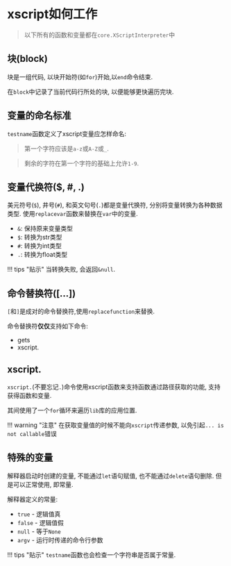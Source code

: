 # xscript如何工作
> 以下所有的函数和变量都在`core.XScriptInterpreter`中

## 块(block)
块是一组代码, 以块开始符(如`for`)开始,以`end`命令结束.

在`block`中记录了当前代码行所处的块, 以便能够更快遍历完块.

## 变量的命名标准
`testname`函数定义了xscript变量应怎样命名:

> 第一个字符应该是`a-z`或`A-Z`或`_`.

> 剩余的字符在第一个字符的基础上允许`1-9`.

## 变量代换符($, #, .)
美元符号(`$`), 井号(`#`), 和英文句号(`.`)都是变量代换符, 分别将变量转换为各种数据类型. 使用`replacevar`函数来替换在`var`中的变量.

  - `&`: 保持原来变量类型
  - `$`: 转换为str类型
  - `#`: 转换为int类型
  - `.`: 转换为float类型

!!! tips "贴示"
	当转换失败, 会返回`&null`.

## 命令替换符(\[...\])
`[`和`]`是成对的命令替换符,使用`replacefunction`来替换.

命令替换符**仅仅**支持如下命令:

- gets
- xscript.

## xscript.
`xscript.`(不要忘记`.`)命令使用xscript函数来支持函数通过路径获取的功能, 支持获得函数和变量.

其间使用了一个`for`循环来遍历`lib`库的应用位置.

!!! warning "注意"
	在获取变量值的时候不能向`xscript`传递参数, 以免引起`... is not callable`错误

## 特殊的变量
解释器启动时创建的变量, 不能通过`let`语句赋值, 也不能通过`delete`语句删除. 但是可以正常使用, 即常量.

解释器定义的常量:

  - `true` - 逻辑值真
  - `false` - 逻辑值假
  - `null` - 等于`None`
  - `argv` - 运行时传递的命令行参数

!!! tips "贴示"
	`testname`函数也会检查一个字符串是否属于常量.
